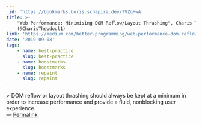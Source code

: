 ```yaml
---
_id: 'https://bookmarks.boris.schapira.dev/?VZqHwA'
title: >-
    "Web Performance: Minimising DOM Reflow/Layout Thrashing", Charis Theodoulou
    (@CharisTheodoul1)
link: 'https://medium.com/better-programming/web-performance-dom-reflow-76ac7c4d2d4f'
date: '2019-09-08'
tags:
    - name: best-practice
      slug: best-practice
    - name: boostmarks
      slug: boostmarks
    - name: repaint
      slug: repaint
---
```


&gt; DOM reflow or layout thrashing should always be kept at a minimum in order
to increase performance and provide a fluid, nonblocking user experience.
<br>&#8212;
<a href="https://bookmarks.boris.schapira.dev/?VZqHwA" title="Permalink">Permalink</a>
